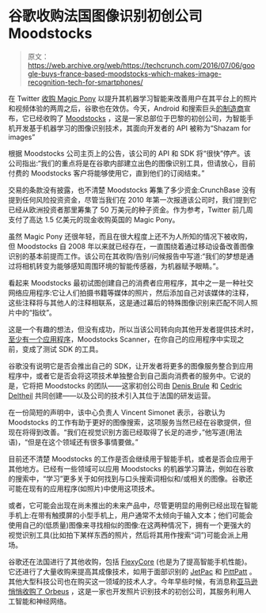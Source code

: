 # 谷歌收购法国图像识别初创公司 Moodstocks 

> 原文：<https://web.archive.org/web/https://techcrunch.com/2016/07/06/google-buys-france-based-moodstocks-which-makes-image-recognition-tech-for-smartphones/>

在 Twitter [收购 Magic Pony](https://web.archive.org/web/20221218154308/https://techcrunch.com/2016/06/20/twitter-is-buying-magic-pony-technology-which-uses-neural-networks-to-improve-images/) 以提升其机器学习智能来改善用户在其平台上的照片和视频体验的两周之后，谷歌也在效仿。今天，Android 和搜索巨头[的制造商](https://web.archive.org/web/20221218154308/https://france.googleblog.com/2016/07/google-renforce-ses-equipes-en-machine.html)宣布，它已经收购了 [Moodstocks](https://web.archive.org/web/20221218154308/http://www.moodstocks.com/) ，这是一家总部位于巴黎的初创公司，为智能手机开发基于机器学习的图像识别技术，其面向开发者的 API 被称为“Shazam for images”

根据 Moodstocks 公司主页上的公告，该公司的 API 和 SDK 将“很快”停产。该公司指出:“我们的重点将是在谷歌内部建立出色的图像识别工具，但请放心，目前付费的 Moodstocks 客户将能够使用它，直到他们的订阅结束。”

交易的条款没有披露，也不清楚 Moodstocks 筹集了多少资金:CrunchBase 没有提到任何风险投资资金，尽管当我们在 2010 年第一次报道该公司时，我们提到它已经从欧洲投资者那里筹集了 50 万美元的种子资金。作为参考，Twitter 前几周支付了高达 1.5 亿美元的现金收购英国的 Magic Pony。

虽然 Magic Pony 还很年轻，而且在很大程度上还不为人所知的情况下被收购，但 Moodstocks 自 2008 年以来就已经存在，一直围绕着通过移动设备改善图像识别的基本前提而工作。该公司在其收购/告别/问候报告中写道:“我们的梦想是通过将相机转变为能够感知周围环境的智能传感器，为机器赋予眼睛。”。

看起来 Moodstocks 最初试图创建自己的消费者应用程序，其中之一是一种社交网络应用程序:它让人们拍摄书籍等媒体的照片，然后添加自己对该媒体的注释，这些注释将与其他人的注释相联系，这是通过幕后的特殊图像识别来匹配不同人照片中的“指纹”。

这是一个有趣的想法，但没有成功，所以当该公司转向向其他开发者提供技术时，[至少有一个应用程序](https://web.archive.org/web/20221218154308/https://play.google.com/store/apps/details?id=com.moodstocks.scanner&hl=en_GB)，Moodstocks Scanner，在你自己的应用程序中实现之前，变成了测试 SDK 的工具。

谷歌没有说明它是否会推出自己的 SDK，让开发者将更多的图像服务整合到应用程序中，或者它是否会将这项技术单独整合到自己面向消费者的服务中。它说的是，它将把 Moodstocks 的团队——这家初创公司由 [Denis Brule](https://web.archive.org/web/20221218154308/https://www.crunchbase.com/person/denis-brule) 和 [Cedric Deltheil](https://web.archive.org/web/20221218154308/https://www.crunchbase.com/person/cedric-deltheil) 共同创建——以及公司的技术引入其位于法国的研发运营。

在一份简短的声明中，该中心负责人 Vincent Simonet 表示，谷歌认为 Moodstocks 的工作有助于更好的图像搜索，这项服务当然已经在谷歌提供，但现在将得到改善。“我们在视觉识别方面已经取得了长足的进步，”他写道(用法语)，“但是在这个领域还有很多事情要做。”

目前还不清楚 Moodstocks 的工作是否会继续用于智能手机，或者是否会应用于其他地方。已经有一些领域可以应用 Moodstocks 的机器学习算法，例如在谷歌的搜索中，“学习”更多关于如何找到与口头搜索词相似和/或相关的图像。谷歌还可能在现有的应用程序(如照片)中使用这项技术。

或者，它可能会出现在尚未推出的未来产品中，尽管更明显的用例已经出现在智能手机上:在带有触摸屏的小型手机上，用户通常不太倾向于输入文本；他们可能会使用自己的(低质量)图像来寻找相似的图像:在这两种情况下，拥有一个更强大的视觉识别工具(比如拍下某样东西的照片，然后将其用作搜索“词”)可能会派上用场。

谷歌还在法国进行了其他收购，包括 [FlexyCore](https://web.archive.org/web/20221218154308/https://techcrunch.com/2013/10/22/google-flexycore/) (也是为了提高智能手机性能)。它还进行了大量收购来提高其成像技术，如用于面部识别的 [JetPac](https://web.archive.org/web/20221218154308/https://techcrunch.com/2014/08/15/google-buys-jetpac-to-give-context-to-visual-searches/) 和 [PittPatt](https://web.archive.org/web/20221218154308/https://techcrunch.com/2011/07/22/google-acquires-facial-recognition-software-company-pittpatt/) 。其他大型科技公司也在购买这一领域的技术人才。今年早些时候，有消息称[亚马逊悄悄收购了 Orbeus](https://web.archive.org/web/20221218154308/http://www.bloomberg.com/news/articles/2016-04-05/amazon-said-to-acquire-ai-based-image-analysis-startup-orbeus) ，这是一家也开发照片识别技术的初创公司，其服务利用人工智能和神经网络。